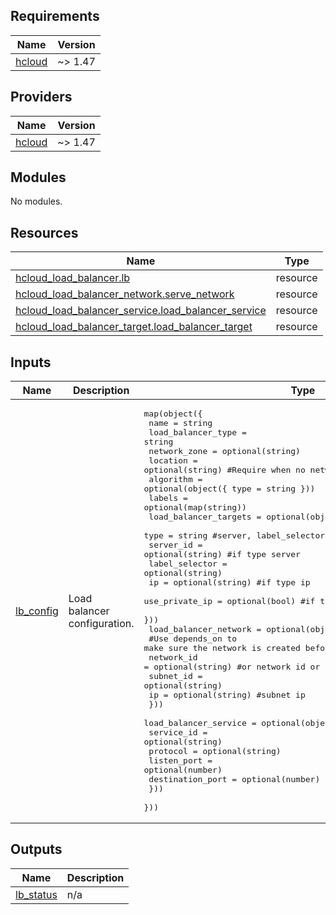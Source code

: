 ## Requirements

| Name | Version |
|------|---------|
| <a name="requirement_hcloud"></a> [hcloud](#requirement\_hcloud) | ~> 1.47 |

## Providers

| Name | Version |
|------|---------|
| <a name="provider_hcloud"></a> [hcloud](#provider\_hcloud) | ~> 1.47 |

## Modules

No modules.

## Resources

| Name | Type |
|------|------|
| [hcloud_load_balancer.lb](https://registry.terraform.io/providers/hetznercloud/hcloud/latest/docs/resources/load_balancer) | resource |
| [hcloud_load_balancer_network.serve_network](https://registry.terraform.io/providers/hetznercloud/hcloud/latest/docs/resources/load_balancer_network) | resource |
| [hcloud_load_balancer_service.load_balancer_service](https://registry.terraform.io/providers/hetznercloud/hcloud/latest/docs/resources/load_balancer_service) | resource |
| [hcloud_load_balancer_target.load_balancer_target](https://registry.terraform.io/providers/hetznercloud/hcloud/latest/docs/resources/load_balancer_target) | resource |

## Inputs

| Name | Description | Type | Default | Required |
|------|-------------|------|---------|:--------:|
| <a name="input_lb_config"></a> [lb\_config](#input\_lb\_config) | Load balancer configuration. | <pre>map(object({<br>    name               = string<br>    load_balancer_type = string<br>    network_zone       = optional(string)<br>    location           = optional(string) #Require when no network_zone is set<br>    algorithm          = optional(object({ type = string }))<br>    labels             = optional(map(string))<br>    load_balancer_targets = optional(object({<br>      type           = string           #server, label_selector, ip<br>      server_id      = optional(string) #if type server<br>      label_selector = optional(string)<br>      ip             = optional(string) #if type ip<br>      use_private_ip = optional(bool)   #if type server or label_selector<br>    }))<br>    load_balancer_network = optional(object({<br>      #Use depends_on to make sure the network is created before the load balancer<br>      network_id = optional(string) #or network id or subnet id<br>      subnet_id  = optional(string)<br>      ip         = optional(string) #subnet ip<br>    }))<br>    load_balancer_service = optional(object({<br>      service_id       = optional(string)<br>      protocol         = optional(string)<br>      listen_port      = optional(number)<br>      destination_port = optional(number)<br>    }))<br>  }))</pre> | n/a | yes |

## Outputs

| Name | Description |
|------|-------------|
| <a name="output_lb_status"></a> [lb\_status](#output\_lb\_status) | n/a |

